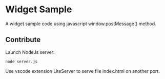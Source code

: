 # Widget Sample

A widget sample code using javascript window.postMessage() method.

## Contribute

Launch NodeJs server:

`` node server.js ``

Use vscode extension LiteServer to serve file index.html on another port.